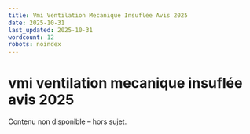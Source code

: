 ```yaml
---
title: Vmi Ventilation Mecanique Insuflée Avis 2025
date: 2025-10-31
last_updated: 2025-10-31
wordcount: 12
robots: noindex
---
```


# vmi ventilation mecanique insuflée avis 2025

Contenu non disponible – hors sujet.